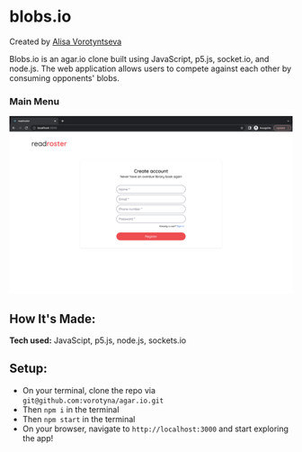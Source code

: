 # blobs.io

Created by [Alisa Vorotyntseva](https://github.com/vorotyna)

Blobs.io is an agar.io clone built using JavaScript, p5.js, socket.io, and node.js. The web application allows users to compete against each other by consuming opponents' blobs.

### Main Menu

!["Registration"](https://github.com/vorotyna/read-roster/blob/main/docs/register.png?raw=true)

## How It's Made:

**Tech used:** JavaScipt, p5.js, node.js, sockets.io

## Setup:

- On your terminal, clone the repo via `git@github.com:vorotyna/agar.io.git`
- Then `npm i` in the terminal
- Then `npm start` in the terminal
- On your browser, navigate to `http://localhost:3000` and start exploring the app! <br />
